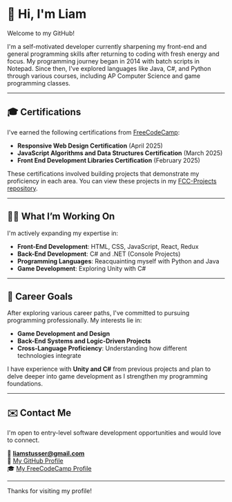 # 👋 Hi, I'm Liam

Welcome to my GitHub!

I'm a self-motivated developer currently sharpening my front-end and general programming skills after returning to coding with fresh energy and focus. My programming journey began in 2014 with batch scripts in Notepad. Since then, I've explored languages like Java, C#, and Python through various courses, including AP Computer Science and game programming classes.

---

## 🎓 Certifications

I've earned the following certifications from [FreeCodeCamp](https://www.freecodecamp.org/LiamStusser):

- **Responsive Web Design Certification** (April 2025)
- **JavaScript Algorithms and Data Structures Certification** (March 2025)
- **Front End Development Libraries Certification** (February 2025)

These certifications involved building projects that demonstrate my proficiency in each area. You can view these projects in my [FCC-Projects repository](https://github.com/Liam-Stusser/FCC-Projects).

---

## 👨‍💻 What I’m Working On

I'm actively expanding my expertise in:

- **Front-End Development**: HTML, CSS, JavaScript, React, Redux
- **Back-End Development**: C# and .NET (Console Projects)
- **Programming Languages**: Reacquainting myself with Python and Java
- **Game Development**: Exploring Unity with C#

---

## 🎯 Career Goals

After exploring various career paths, I've committed to pursuing programming professionally. My interests lie in:

- **Game Development and Design**
- **Back-End Systems and Logic-Driven Projects**
- **Cross-Language Proficiency**: Understanding how different technologies integrate

I have experience with **Unity and C#** from previous projects and plan to delve deeper into game development as I strengthen my programming foundations.

---

## ✉️ Contact Me

I'm open to entry-level software development opportunities and would love to connect.

📧 **liamstusser@gmail.com**  
🔗 [My GitHub Profile](https://github.com/Liam-Stusser)  
🎓 [My FreeCodeCamp Profile](https://www.freecodecamp.org/LiamStusser)

---

Thanks for visiting my profile!
